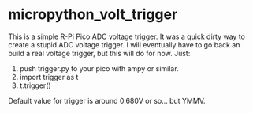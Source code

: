 # micropython_volt_trigger
This is a simple R-Pi Pico ADC voltage trigger.
It was a quick dirty way to create a stupid ADC
voltage trigger.  I will eventually have to go
back an build a real voltage trigger, but this
will do for now.  Just:
   1) push trigger.py to your pico with ampy or similar.
   2) import trigger as t
   3) t.trigger()

Default value for trigger is around 0.680V or so... but
YMMV.

